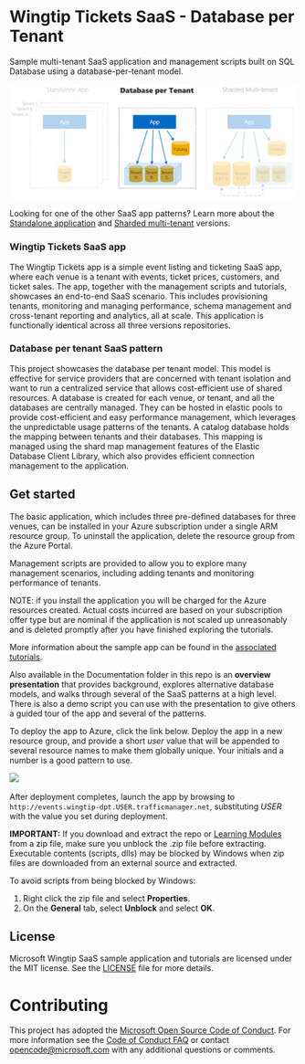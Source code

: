 # Wingtip Tickets SaaS - Database per Tenant
Sample multi-tenant SaaS application and management scripts built on SQL Database using a database-per-tenant model.

![Versions of Wingtip Tickets SaaS apps](./Documentation/AppVersions.PNG)

Looking for one of the other SaaS app patterns? Learn more about the [Standalone application](https://github.com/Microsoft/WingtipTicketsSaaS-StandaloneApp) and [Sharded multi-tenant](https://github.com/Microsoft/WingtipTicketsSaaS-MultiTenantDb) versions.

### Wingtip Tickets SaaS app

The Wingtip Tickets app is a simple event listing and ticketing SaaS app, where each venue is a tenant with events, ticket prices, customers, and ticket sales. The app, together with the management scripts and tutorials, showcases an end-to-end SaaS scenario. This includes provisioning tenants, monitoring and managing performance, schema management and cross-tenant reporting and analytics, all at scale. This application is functionally identical across all three versions repositories.

### Database per tenant SaaS pattern

This project showcases the database per tenant model. This model is effective for service providers that are concerned with tenant isolation and want to run a centralized service that allows cost-efficient use of shared resources. A database is created for each venue, or tenant, and all the databases are centrally managed. They can be hosted in elastic pools to provide cost-efficient and easy performance management, which leverages the unpredictable usage patterns of the tenants. A catalog database holds the mapping between tenants and their databases. This mapping is managed using the shard map management features of the Elastic Database Client Library, which also provides efficient connection management to the application.

## Get started

The basic application, which includes three pre-defined databases for three venues, can be installed in your Azure subscription under a single ARM resource group.  To uninstall the application, delete the resource group from the Azure Portal.

Management scripts are provided to allow you to explore many management scenarios, including adding tenants and monitoring performance of tenants.

NOTE: if you install the application you will be charged for the Azure resources created.  Actual costs incurred are based on your subscription offer type but are nominal if the application is not scaled up unreasonably and is deleted promptly after you have finished exploring the tutorials.

More information about the sample app can be found in the [associated tutorials](https://docs.microsoft.com/en-us/azure/sql-database/saas-dbpertenant-wingtip-app-overview).

Also available in the Documentation folder in this repo is an **overview presentation** that provides background, explores alternative database models, and walks through several of the SaaS patterns at a high level. There is also a demo script you can use with the presentation to give others a guided tour of the app and several of the patterns.

To deploy the app to Azure, click the link below.  Deploy the app in a new resource group, and provide a short *user* value that will be appended to several resource names to make them globally unique.  Your initials and a number is a good pattern to use.


<a href="https://aka.ms/deploywingtipdpt" target="_blank">
    <img src="http://azuredeploy.net/deploybutton.png"/>
</a>

After deployment completes, launch the app by browsing to ```http://events.wingtip-dpt.USER.trafficmanager.net```, substituting *USER* with the value you set during deployment.

**IMPORTANT:** If you download and extract the repo or [Learning Modules](https://github.com/Microsoft/WingtipSaaS/tree/master/Learning%20Modules) from a zip file, make sure you unblock the .zip file before extracting. Executable contents (scripts, dlls) may be blocked by Windows when zip files are downloaded from an external source and extracted.

To avoid scripts from being blocked by Windows:

1. Right click the zip file and select **Properties**.
1. On the **General** tab, select **Unblock** and select **OK**.


## License
Microsoft Wingtip SaaS sample application and tutorials are licensed under the MIT license. See the [LICENSE](https://github.com/Microsoft/WingtipSaaS/blob/master/license) file for more details.

# Contributing

This project has adopted the [Microsoft Open Source Code of Conduct](https://opensource.microsoft.com/codeofconduct/). For more information see the [Code of Conduct FAQ](https://opensource.microsoft.com/codeofconduct/faq/) or contact [opencode@microsoft.com](mailto:opencode@microsoft.com) with any additional questions or comments.
